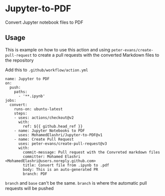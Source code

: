 # Jupyter-to-PDF
  Convert Jupyter notebook files to PDF

## Usage 

This is example on how to use this action and using `peter-evans/create-pull-request` to create a pull requests with the converted Markdown files to the repository

Add this to `.github/workflow/action.yml`



```
name: Jupyter to PDF
on:
  push:
    paths:
      - '**.ipynb'
jobs:
  convert:
    runs-on: ubuntu-latest
    steps:
    - uses: actions/checkout@v2
      with:
        ref: ${{ github.head_ref }}
    - name: Jupyter Notebooks to PDF
      uses: MohamedElashri/Jupyter-to-PDF@v1
    - name: Create Pull Request
      uses: peter-evans/create-pull-request@v3
      with:
        commit-message: Pull request with the Convreted markdown files
        committer: Mohamed Elashri <MohamedElashri@users.noreply.github.com>
        title: Convert file from .ipynb to .pdf 
        body: This is an auto-generated PR
        branch: PDF
```

`branch` and `base` can't be the same. `branch` is where the automatic pull requests will be pushed  
